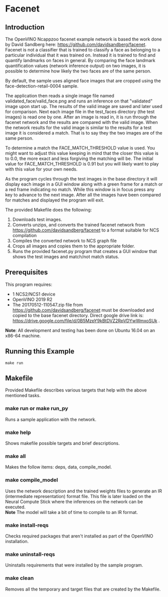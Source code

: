 # Facenet
## Introduction
The OpenVINO Ncappzoo facenet example network is based the work done by David Sandberg here: https://github.com/davidsandberg/facenet.
Facenet is not a classifier that is trained to classify a face as belonging to a particular individual that it was trained on.  Instead it is trained to find and quantify landmarks on faces in general.  By comparing the face landmark quantification values (network inference output) on two images, it is possible to determine how likely the two faces are of the same person.

By default, the sample uses aligned face images that are cropped using the face-detection-retail-0004 sample.

The application then reads a single image file named validated_face/valid_face.png and runs an inference on that "validated" image upon start up.  The results of the valid image are saved and later used for comparison.  Next each image file in the test_faces directory (the test images) is read one by one.  After an image is read in, it is run through the facenet network and the results are compared with the valid image.  When the network results for the valid image is similar to the results for a test image it is considered a match.  That is to say they the two images are of the same person. 

To determine a match the FACE_MATCH_THRESHOLD value is used.  You might want to adjust this value keeping in mind that the closer this value is to 0.0, the more exact and less forgiving the matching will be.  The initial value for FACE_MATCH_THRESHOLD is 0.91 but you will likely want to play with this value for your own needs.

As the program cycles through the test images in the base directory it will display each image in a GUI window along with a green frame for a match or a red frame indicating no match.  While this window is in focus press any key to advance to the next image.  After all the images have been compared for matches and displayed the program will exit.

The provided Makefile does the following:
1. Downloads test images.
2. Converts unzips, and converts the trained facenet network from https://github.com/davidsandberg/facenet to a format suitable for NCS compilation
3. Compiles the converted network to NCS graph file
4. Crops all images and copies them to the appropriate folder.
4. Runs the provided facenet.py program that creates a GUI window that shows the test images and match/not match status.

## Prerequisites
This program requires:
- 1 NCS2/NCS1 device
- OpenVINO 2019 R2
- The 20170512-110547.zip file from https://github.com/davidsandberg/facenet must be downloaded and copied to the base facenet directory.  Direct google drive link is: https://drive.google.com/file/d/0B5MzpY9kBtDVZ2RpVDYwWmxoSUk .

**Note**: All development and testing has been done on Ubuntu 16.04 on an x86-64 machine.

## Running this Example
~~~
make run
~~~

## Makefile
Provided Makefile describes various targets that help with the above mentioned tasks.

### make run or make run_py
Runs a sample application with the network.

### make help
Shows makefile possible targets and brief descriptions. 

### make all
Makes the follow items: deps, data, compile_model.

### make compile_model
Uses the network description and the trained weights files to generate an IR (intermediate representation) format file.  This file is later loaded on the Neural Compute Stick where the inferences on the network can be executed.  
**Note** The model will take a bit of time to compile to an IR format.

### make install-reqs
Checks required packages that aren't installed as part of the OpenVINO installation.
 
### make uninstall-reqs
Uninstalls requirements that were installed by the sample program.

### make clean
Removes all the temporary and target files that are created by the Makefile.

